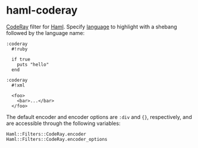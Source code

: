 haml-coderay
============

[CodeRay][1] filter for [Haml][2]. Specify [language][3] to highlight
with a shebang followed by the language name:

    :coderay
      #!ruby

      if true
        puts "hello"
      end

    :coderay
      #!xml

      <foo>
        <bar>...</bar>
      </foo>

The default encoder and encoder options are `:div` and `{}`,
respectively, and are accessible through the following variables:

    Haml::Filters::CodeRay.encoder
    Haml::Filters::CodeRay.encoder_options

[1]: http://coderay.rubychan.de/
[2]: http://haml-lang.com/
[3]: http://coderay.rubychan.de/doc/classes/CodeRay/Scanners.html
